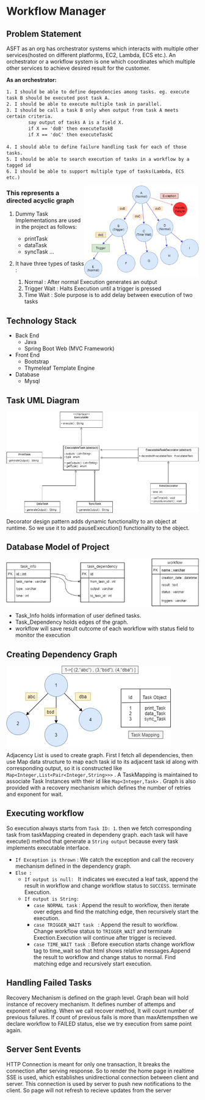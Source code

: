 # Workflow Manager
## Problem Statement


ASFT as an org has orchestrator systems which interacts with multiple other services(hosted on different platforms, EC2, Lambda, ECS etc.). An orchestrator or a workflow system is one which coordinates which multiple other services to achieve desired result for the customer. 


**As an orchestrator:**
```text
1. I should be able to define dependencies among tasks. eg. execute task B should be executed post task A.
2. I should be able to execute multiple task in parallel.
3. I should be call a task B only when output from task A meets certain criteria.
        say output of tasks A is a field X.
        if X == 'doB' then executeTaskB
        if X == 'doC' then executeTaskC

4. I should able to define failure handling task for each of those tasks.
5. I should be able to search execution of tasks in a workflow by a tagged id
6. I should be able to support multiple type of tasks(Lambda, ECS etc.)
```
<img align="right" width="300" src="assets/graphImage.jpg" alt="graph Image" />

### This represents a directed acyclic graph

1. Dummy Task Implementations are used in the project as follows:
    * printTask
    * dataTask
    * syncTask ...
    
2. It have three types of tasks :
    1. Normal : After normal Execution generates an output
    2. Trigger Wait : Halts Execution until a trigger is pressed
    3. Time Wait : Sole purpose is to add delay between execution of two tasks 

## Technology Stack
* Back End
    * Java
    * Spring Boot Web (MVC Framework)
* Front End
    * Bootstrap
    * Thymeleaf Template Engine
* Database
    * Mysql
    
## Task UML Diagram
<img align="center" src="assets/taskUML.jpg" alt="table Image" />

Decorator design pattern adds dynamic functionality to an object at runtime. So we use it to add pauseExecution() functionality to the object.

## Database Model of Project

<img align="center" src="assets/tablesImage.jpg" alt="table Image" />

* Task_Info holds information of user defined tasks.
* Task_Dependency holds edges of the graph.
* workflow will save result outcome of each workflow with status field to monitor the execution

## Creating Dependency Graph

<img align="center" src="assets/taskMapping.jpg" alt="graph structure"/>

Adjacency List is used to create graph. First I fetch all dependencies, then use Map data structure to map each task id to its adjacent task id along 
with corresponding output, so it is constructed like `Map<Integer,List<Pair<Integer,String>>>` . A TaskMapping is maintained to associate Task Instances with their
id like `Map<Integer,Task>` . Graph is also provided with a recovery mechanism which defines the number of retries and exponent for wait.

## Executing workflow

So execution always starts from `Task ID: 1`. then we fetch corresponding task from taskMapping created in dependeny graph. each task will have execute() method
that generate a `String output` because every task implements executable interface. 
* `If Exception is thrown` : We catch the exception and call the recovery mechanism defined in the dependency graph.
* `Else : ` 
    * `If output is null: ` It indicates we executed a leaf task, append the result in workflow and change workflow status to `SUCCESS`. terminate Execution.
    * `If output is String: ` 
         * `case NORMAL task` : Append the result to workflow, then iterate over edges and find the matching edge, then recursively start the execution.
         * `case TRIGGER_WAIT task ` : Append the result to workflow. Change workflow status to `TRIGGER_WAIT` and terminate Exection.Execution will continue after trigger is recieved.
         * `case TIME_WAIT task `: Before execution starts change workflow tag to time_wait so that html shows relative messages.Append the result to workflow and change status to normal.
                                    Find matching edge and recursively start execution.
                                    

## Handling Failed Tasks

Recovery Mechanism is defined on the graph level. Graph bean will hold instance of recovery mechanism. It defines number of attemps and exponent of waiting. When we call recover method, It will count number of previous failures. If count of previous fails is more than maxAttempsthen we declare workflow to FAILED status, else we try execution from same point again.

## Server Sent Events

HTTP Connection is meant for only one transaction, It breaks the connection after serving response. So to render
the home page in realtime SSE is used, which establishes unidirectional connection between client and server. This
connection is used by server to push new notifications to the client. So page will not refresh to recieve updates 
from the server